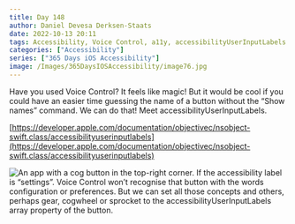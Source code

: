 ```yaml
---
title: Day 148
author: Daniel Devesa Derksen-Staats
date: 2022-10-13 20:11
tags: Accessibility, Voice Control, a11y, accessibilityUserInputLabels
categories: ["Accessibility"]
series: ["365 Days iOS Accessibility"]
image: /Images/365DaysIOSAccessibility/image76.jpg
---
```


Have you used Voice Control? It feels like magic! But it would be cool if you could have an easier time guessing the name of a button without the “Show names” command. We can do that! Meet accessibilityUserInputLabels. 

[https://developer.apple.com/documentation/objectivec/nsobject-swift.class/accessibilityuserinputlabels](https://developer.apple.com/documentation/objectivec/nsobject-swift.class/accessibilityuserinputlabels)

![An app with a cog button in the top-right corner. If the accessibility label is “settings”. Voice Control won’t recognise that button with the words configuration or preferences. But we can set all those concepts and others, perhaps gear, cogwheel or sprocket to the accessibilityUserInputLabels array property of the button.](/Images/365DaysIOSAccessibility/image76.jpg)